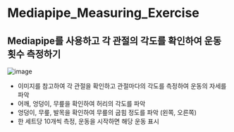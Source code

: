 # Mediapipe_Measuring_Exercise

## Mediapipe를 사용하고 각 관절의 각도를 확인하여 운동 횟수 측정하기

![image](https://user-images.githubusercontent.com/78673090/134883544-ab643870-8c9f-427a-8987-50fece6ae1e1.png)

- 이미지를 참고하여 각 관절을 확인하고 관절마다의 각도를 측정하여 운동의 자세를 파악
- 어깨, 엉덩이, 무릎을 확인하여 허리의 각도를 파악
- 엉덩이, 무릎, 발목을 확인하여 무릎의 굽힘 정도를 파악 (왼쪽, 오른쪽)
- 한 세트당 10개씩 측정, 운동을 시작하면 해당 운동 표시
